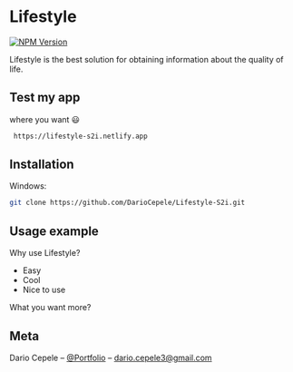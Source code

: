 # Lifestyle

[![NPM Version][npm-image]][npm-url]

Lifestyle is the best solution for obtaining information about the quality of life.

## Test my app

where you want :smiley:

```sh
 https://lifestyle-s2i.netlify.app
```

## Installation

Windows:

```sh
git clone https://github.com/DarioCepele/Lifestyle-S2i.git
```

## Usage example

Why use Lifestyle?

* Easy
* Cool
* Nice to use

What you want more?

## Meta

Dario Cepele – [@Portfolio](https://dariocepele.github.io/) – dario.cepele3@gmail.com

<!-- Markdown link & img dfn's -->
[npm-image]: https://img.shields.io/npm/v/npm
[npm-url]: https://npmjs.org/package/datadog-metrics
